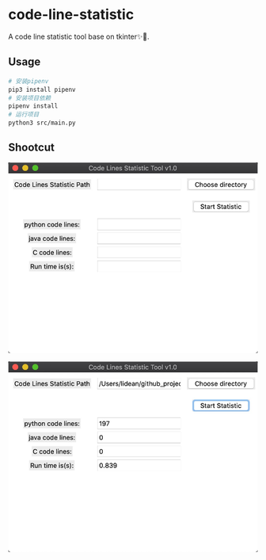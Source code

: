 # code-line-statistic

A code line statistic tool base on tkinter✨💫.

## Usage

```bash
# 安装pipenv
pip3 install pipenv
# 安装项目依赖
pipenv install
# 运行项目
python3 src/main.py
```

## Shootcut

![index](./images/index.jpg)

![result](./images/result.jpg)
